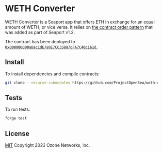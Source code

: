 # WETH Converter

WETH Converter is a Seaport app that offers ETH in exchange for an equal amount of WETH, or vice versa. It relies on [the contract order pattern](https://github.com/ProjectOpenSea/seaport/blob/main/docs/SeaportDocumentation.md#contract-orders) that was added as part of Seaport v1.2.

The contract has been deployed to [`0x000000000aDac1dE790E7C635887cFA7C40c161d`.](https://etherscan.io/address/0x000000000adac1de790e7c635887cfa7c40c161d#code)

## Install

To install dependencies and compile contracts:

```bash
git clone --recurse-submodules https://github.com/ProjectOpenSea/weth-converter && cd weth-converter && forge build
```

## Tests

To run tests:

```bash
forge test
```

## License

[MIT](LICENSE) Copyright 2023 Ozone Networks, Inc.

